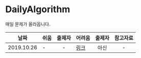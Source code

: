 # DailyAlgorithm
매일 문제가 올라옵니다.

| 날짜 | 쉬움 | 출제자 | 어려움 | 출제자 | 참고자료 |
| :-: | :- | :-: | :- | :-: | :-: |
|2019.10.26 | - | - |[링크](https://leetcode.com/problems/champagne-tower/)| 아신 | - |

